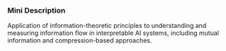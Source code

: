 ### Mini Description

Application of information-theoretic principles to understanding and measuring information flow in interpretable AI systems, including mutual information and compression-based approaches.
